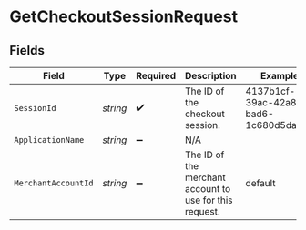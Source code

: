 # GetCheckoutSessionRequest


## Fields

| Field                                                   | Type                                                    | Required                                                | Description                                             | Example                                                 |
| ------------------------------------------------------- | ------------------------------------------------------- | ------------------------------------------------------- | ------------------------------------------------------- | ------------------------------------------------------- |
| `SessionId`                                             | *string*                                                | :heavy_check_mark:                                      | The ID of the checkout session.                         | 4137b1cf-39ac-42a8-bad6-1c680d5dab6b                    |
| `ApplicationName`                                       | *string*                                                | :heavy_minus_sign:                                      | N/A                                                     |                                                         |
| `MerchantAccountId`                                     | *string*                                                | :heavy_minus_sign:                                      | The ID of the merchant account to use for this request. | default                                                 |